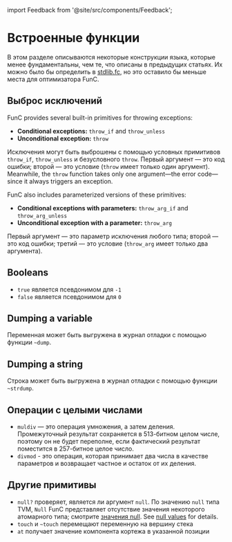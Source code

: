 import Feedback from '@site/src/components/Feedback';

# Встроенные функции

В этом разделе описываются некоторые конструкции языка, которые менее фундаментальны, чем те, что описаны в предыдущих статьях.
Их можно было бы определить в [stdlib.fc](/v3/documentation/smart-contracts/func/docs/stdlib), но это оставило бы меньше места для оптимизатора FunC.

## Выброс исключений

FunC provides several built-in primitives for throwing exceptions:

- **Conditional exceptions:** `throw_if` and `throw_unless`
- **Unconditional exception:** `throw`

Исключения могут быть выброшены с помощью условных примитивов `throw_if`, `throw_unless` и безусловного `throw`. Первый аргумент — это код ошибки; второй — это условие (`throw` имеет только один аргумент).
Meanwhile, the `throw` function takes only one argument—the error code—since it always triggers an exception.

FunC also includes parameterized versions of these primitives:

- **Conditional exceptions with parameters:** `throw_arg_if` and `throw_arg_unless`
- **Unconditional exception with a parameter:** `throw_arg`

Первый аргумент — это параметр исключения любого типа; второй — это код ошибки; третий — это условие (`throw_arg` имеет только два аргумента).

## Booleans

- `true` является псевдонимом для `-1`
- `false` является псевдонимом для `0`

## Dumping a variable

Переменная может быть выгружена в журнал отладки с помощью функции `~dump`.

## Dumping a string

Строка может быть выгружена в журнал отладки с помощью функции `~strdump`.

## Операции с целыми числами

- `muldiv` — это операция умножения, а затем деления.
  Промежуточный результат сохраняется в 513-битном целом числе, поэтому он не будет переполне, если фактический результат поместится в 257-битное целое число.
- `divmod` - это операция, которая принимает два числа в качестве параметров и возвращает частное и остаток от их деления.

## Другие примитивы

- `null?` проверяет, является ли аргумент `null`. По значению `null` типа TVM, `Null` FunC представляет отсутствие значения некоторого атомарного типа; смотрите [значения null](/v3/documentation/smart-contracts/func/docs/types#null-values). See [null values](/v3/documentation/smart-contracts/func/docs/types#null-values) for details.
- `touch` и `~touch` перемещают переменную на вершину стека
- `at` получает значение компонента кортежа в указанной позиции <Feedback />
  <Feedback />

